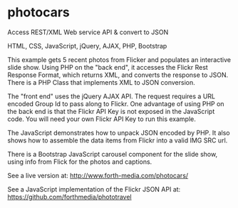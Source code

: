 photocars
==========

Access REST/XML Web service API & convert to JSON

HTML, CSS, JavaScript, jQuery, AJAX, PHP, Bootstrap

This example gets 5 recent photos from Flicker and populates an interactive slide show. Using PHP on the "back end", it accesses the Flickr Rest Response Format, which returns XML, and converts the response to JSON. There is a PHP Class that implements XML to JSON conversion.

The "front end" uses the jQuery AJAX API. The request requires a URL encoded Group Id to pass along to Flickr. One advantage of using PHP on the back end is that the Flickr API Key is not exposed in the JavaScript code. You will need your own Flickr API Key to run this example.

The JavaScript demonstrates how to unpack JSON encoded by PHP. It also shows how to assemble the data items from Flickr into a valid IMG SRC url.

There is a Bootstrap JavaScript carousel component for the slide show, using info from Flick for the photos and captions.

See a live version at:
http://www.forth-media.com/photocars/

See a JavaScript implementation of the Flickr JSON API at:
https://github.com/forthmedia/phototravel